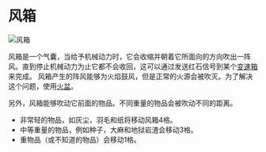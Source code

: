 # 风箱

![风箱](block:betterwithmods:bellows)

风箱是一个气囊，当给予机械动力时，它会收缩并朝着它所面向的方向吹出一阵风。直到停止机械动力为止它都不会收回，这可以通过发送红石信号到某个[变速箱](wooden_gearbox.md)来完成。
风箱产生的阵风能够为火焰鼓风，但是正常的火源会被吹灭。为了解决这个问题，使用[火盆](hibachi.md)。

另外，风箱能够吹动它前面的物品。不同重量的物品会被吹动不同的距离。
 * 非常轻的物品，如灰尘，羽毛和纸将移动风箱4格。
 * 中等重量的物品，例如种子，大麻和地狱岩渣会移动3格。
 * 重物品（或不知道的物品）会移动1格。

